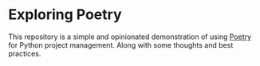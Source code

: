 # Exploring Poetry

This repository is a simple and opinionated demonstration of using [Poetry](https://python-poetry.org/) for Python project management. Along with some thoughts and best practices.
